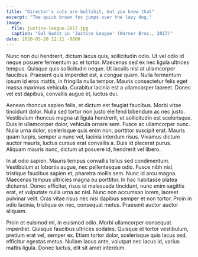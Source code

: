 ```yaml
---
title: "Director's cuts are bullshit, but you knew that"
excerpt: "The quick brown fox jumps over the lazy dog."
image:
  file: justice-league-2017.jpg
  caption: "Gal Gadot in 'Justice League' (Warner Bros., 2017)"
date: 2020-05-20 22:11 -0800
---
```


Nunc non dui hendrerit, dictum lacus quis, sollicitudin odio. Ut vel odio id neque posuere fermentum ac et tortor. Maecenas sed ex nec ligula ultrices tempus. Quisque quis sollicitudin neque. Ut iaculis nisl at ullamcorper faucibus. Praesent quis imperdiet est, a congue quam. Nulla fermentum ipsum id eros mattis, in fringilla nulla tempor. Mauris consectetur felis eget massa maximus vehicula. Curabitur lacinia est a ullamcorper laoreet. Donec vel est dapibus, convallis augue et, luctus dui.

Aenean rhoncus sapien felis, et dictum est feugiat faucibus. Morbi vitae tincidunt dolor. Nulla sed tortor non justo eleifend bibendum ac nec justo. Vestibulum rhoncus magna ut ligula hendrerit, et sollicitudin est scelerisque. Duis in ullamcorper dolor, vehicula ornare sem. Fusce ac ullamcorper nunc. Nulla urna dolor, scelerisque quis enim non, porttitor suscipit erat. Mauris quam turpis, semper a nunc vel, lacinia interdum risus. Vivamus dictum auctor mauris, luctus cursus erat convallis a. Duis id placerat purus. Aliquam mauris nunc, dictum ut posuere id, hendrerit vel libero.

In at odio sapien. Mauris tempus convallis tellus sed condimentum. Vestibulum at lobortis augue, nec pellentesque odio. Fusce nibh nisl, tristique faucibus sapien et, pharetra mollis sem. Nunc id arcu magna. Maecenas tempus ultricies magna eu porttitor. In hac habitasse platea dictumst. Donec efficitur, risus id malesuada tincidunt, nunc enim sagittis erat, et vulputate nulla urna ac nisl. Nunc non accumsan lorem, laoreet pulvinar velit. Cras vitae risus nec nisi dapibus semper et non tortor. Proin in odio lacinia, tristique ex nec, consequat metus. Praesent auctor auctor aliquam.

Proin et euismod mi, in euismod odio. Morbi ullamcorper consequat imperdiet. Quisque faucibus ultrices sodales. Quisque et tortor vestibulum, pretium erat vel, semper ex. Etiam tortor dolor, scelerisque quis lacus sed, efficitur egestas metus. Nullam lacus ante, volutpat nec lacus id, varius mattis ligula. Donec luctus, elit sit amet interdum.
